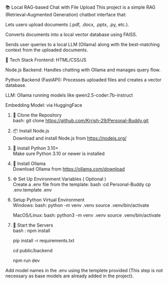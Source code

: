 📚 Local RAG-based Chat with File Upload
This project is a simple RAG (Retrieval-Augmented Generation) chatbot interface that:

Lets users upload documents (.pdf, .docx, .pptx, .py, etc.).

Converts documents into a local vector database using FAISS.

Sends user queries to a local LLM (Ollama) along with the best-matching context from the uploaded documents.

🔧 Tech Stack
Frontend: HTML/CSS/JS 

Node.js Backend: Handles chatting with Ollama and manages query flow.

Python Backend (FastAPI): Processes uploaded files and creates a vector database.

LLM: Ollama running models like qwen2.5-coder:7b-instruct

Embedding Model: via HuggingFace

1. 📁 Clone the Repository<br>
bash: git clone https://github.com/Krrish-29/Personal-Buddy.git

2. 📦 Install Node.js<br>
Download and install Node.js from https://nodejs.org/

3. 🐍 Install Python 3.10+<br>
Make sure Python 3.10 or newer is installed

4. 🧠 Install Ollama<br>
Download Ollama from https://ollama.com/download

5. ⚙️ Set Up Environment Variables ( Optional )<br>
Create a .env file from the template:
bash :cd Personal-Buddy
      cp .env.template .env

6. Setup Python Virtual Environment<br>
      Windows:
      bash: python -m venv .venv
            source .venv/bin/activate

      MacOS/Linux:
      bash: python3 -m venv .venv
            source .venv/bin/activate

7. 🔄 Start the Servers<br>
bash : 
      npm install 

      pip install -r requirements.txt

      cd public/backend

      npm run dev

Add model names in the .env using the templete provided (This step is not necessary as base models are already added in the project).
